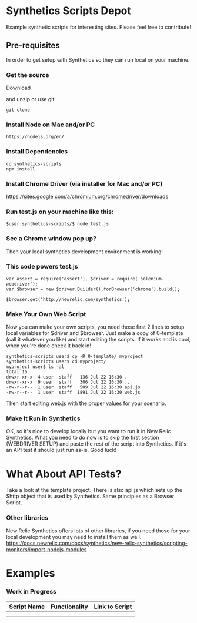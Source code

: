# Synthetics Scripts Depot
Example synthetic scripts for interesting sites. Please feel free to contribute!

## Pre-requisites
In order to get setup with Synthetics so they can run local on your machine.

### Get the source

Download

 and unzip or use git:
```
git clone
```
### Install Node on Mac and/or PC
```
https://nodejs.org/en/
```

### Install Dependencies
```
cd synthetics-scripts
npm install
```

### Install Chrome Driver (via installer for Mac and/or PC)
https://sites.google.com/a/chromium.org/chromedriver/downloads

### Run test.js on your machine like this:
```
$user:synthetics-scripts/$ node test.js
```

### See a Chrome window pop up?
Then your local synthetics development environment is working!

### This code powers test.js
```
var assert = require('assert'), $driver = require('selenium-webdriver');
var $browser = new $driver.Builder().forBrowser('chrome').build();

$browser.get('http://newrelic.com/synthetics');
```

### Make Your Own Web Script
Now you can make your own scripts, you need those first 2 lines to setup local variables for $driver and $browser. Just make a copy of 0-template (call it whatever you like) and start editing the scripts. If it works and is cool, when you're done check it back in!
```
synthetics-scripts user$ cp -R 0-template/ myproject
synthetics-scripts user$ cd myproject/
myproject user$ ls -al
total 16
drwxr-xr-x  4 user  staff   136 Jul 22 16:30 .
drwxr-xr-x  9 user  staff   306 Jul 22 16:30 ..
-rw-r--r--  1 user  staff   509 Jul 22 16:30 api.js
-rw-r--r--  1 user  staff  1891 Jul 22 16:30 web.js
```
Then start editing web.js with the proper values for your scenario.

### Make It Run in Synthetics
OK, so it's nice to develop locally but you want to run it in New Relic Synthetics. What you need to do now is to skip the first section (WEBDRIVER SETUP) and paste the rest of the script into Synthetics. If it's an API test it should just run as-is. Good luck!

# What About API Tests?
Take a look at the template project. There is also api.js which sets up the $http object that is used by Synthetics. Same principles as a Browser Script.

### Other libraries
New Relic Synthetics offers lots of other libraries, if you need those for your local development you may need to install them as well.
https://docs.newrelic.com/docs/synthetics/new-relic-synthetics/scripting-monitors/import-nodejs-modules

# Examples
### Work in Progress
Script Name           | Functionality               | Link to Script           
----------------------|-----------------------------|-------------------
 | | | |
 | | | |
